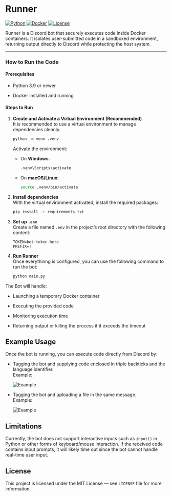 # Runner

[![Python](https://img.shields.io/badge/python-3.9%2B-blue.svg)](https://www.python.org/downloads/) [![Docker](https://img.shields.io/badge/docker-ready-blue)](https://www.docker.com/) [![License](https://img.shields.io/badge/license-MIT-green.svg)](https://github.com/diogotoporcov/Runner/blob/refactor/core-logic/LICENSE)

Runner is a Discord bot that securely executes code inside Docker containers. It isolates user-submitted code in a sandboxed environment, returning output directly to Discord while protecting the host system.

---

### How to Run the Code

#### Prerequisites

-   Python 3.9 or newer
    
-   Docker installed and running
    

#### Steps to Run

1.  **Create and Activate a Virtual Environment (Recommended)**  
    It is recommended to use a virtual environment to manage dependencies cleanly.
    
    ```bash
    python -m venv .venv
    ```
    
    Activate the environment:
    
    -   On **Windows**:
        
        ```bash
        .venv\Scripts\activate
        ```
        
    -   On **macOS/Linux**:
        
        ```bash
        source .venv/bin/activate
        ```
        
2.  **Install dependencies**  
    With the virtual environment activated, install the required packages:
    
    ```bash
    pip install -r requirements.txt
    ```
    
3.  **Set up `.env`**  
    Create a file named `.env` in the project’s root directory with the following content:
    
    ```dotenv
    TOKEN=bot-token-here
    PREFIX=!
    ```
    
4.  **Run Runner**  
    Once everythinng is configured, you can use the following command to run the bot:
    
    ```bash
    python main.py
    ```
    

The Bot will handle:

-   Launching a temporary Docker container
    
-   Executing the provided code
    
-   Monitoring execution time
    
-   Returning output or killing the process if it exceeds the timeout

## Example Usage

Once the bot is running, you can execute code directly from Discord by:

-   Tagging the bot and supplying code enclosed in triple backticks and the language identifier.  
    Example:
    
    ![Example](https://i.imgur.com/h1FpS74.png)
    
-   Tagging the bot and uploading a file in the same message.  
    Example:
    
    ![Example](https://i.imgur.com/IYLx8wq.png)


## Limitations

Currently, the bot does not support interactive inputs such as `input()` in Python or other forms of keyboard/mouse interaction. If the received code contains input prompts, it will likely time out since the bot cannot handle real-time user input.

## License

This project is licensed under the MIT License — see `LICENSE` file for more information.
